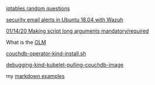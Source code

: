 

[iptables random questions](/linux/iptables.md)

[security email alerts in Ubuntu 18.04 with Wazuh](/wazuh/email-alerts-basics.md)

[01/14/20 Making script long arguments mandatory/required](https://github.com/rrhg/rrhg.github.io/blob/master/helper-scripts/required-script-long-args-getopt.sh)

What is the [OLM](https://rrhg.github.io/olm)

[couchdb-operator-kind-install.sh](https://github.com/rrhg/rrhg.github.io/blob/master/couchdb-operator-kind-install.sh)

[debugging-kind-kubelet-pulling-couchdb-image](debugging-kind-kubelet-pulling-couchdb-image)

my [markdown examples](z-markdown-examples)
